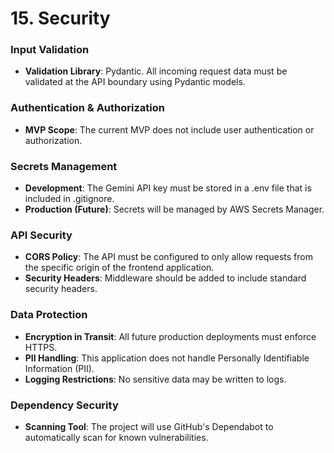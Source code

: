 # 15. Security
### Input Validation
- **Validation Library**: Pydantic. All incoming request data must be validated at the API boundary using Pydantic models.

### Authentication & Authorization
- **MVP Scope**: The current MVP does not include user authentication or authorization.

### Secrets Management
- **Development**: The Gemini API key must be stored in a .env file that is included in .gitignore.
- **Production (Future)**: Secrets will be managed by AWS Secrets Manager.

### API Security
- **CORS Policy**: The API must be configured to only allow requests from the specific origin of the frontend application.
- **Security Headers**: Middleware should be added to include standard security headers.

### Data Protection
- **Encryption in Transit**: All future production deployments must enforce HTTPS.
- **PII Handling**: This application does not handle Personally Identifiable Information (PII).
- **Logging Restrictions**: No sensitive data may be written to logs.

### Dependency Security
- **Scanning Tool**: The project will use GitHub's Dependabot to automatically scan for known vulnerabilities.